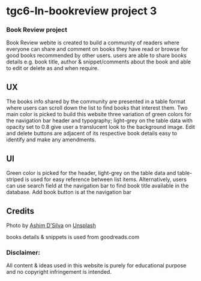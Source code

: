 # tgc6-ln-bookreview project 3
### Book Review project

Book Review webite is created to build a community of readers where everyone can share and comment on books they have read or browse for good books recommended by other users. 
users are able to share books details e.g. book title, author & snippet/comments about the book and able to edit or delete as and when require.

## UX
The books info shared by the community are presented in a table format where users can scroll down the list to find books that interest them. 
Two main color is picked to build this website three variation of green colors for the navigation bar header and typography; light-grey on the table data with opacity set to 0.8 give user a translucent look to the background image. Edit and delete buttons are adjacent of its respective book details easy to identify and make any amendments. 

## UI
Green color is picked for the header, light-grey on the table data and table-striped is used for easy reference between list items.
Alternatively, users can use search field at the navigation bar to find book title available in the database.
Add book button is at the navigation bar 

## Credits
<span>Photo by <a href="https://unsplash.com/@randomlies?utm_source=unsplash&amp;utm_medium=referral&amp;utm_content=creditCopyText">Ashim D’Silva</a> on <a href="https://unsplash.com/s/photos/book-cover?utm_source=unsplash&amp;utm_medium=referral&amp;utm_content=creditCopyText">Unsplash</a></span>

books details & snippets is used from goodreads.com

### Disclaimer:

All content & ideas used in this website is purely for educational purpose and no copyright infringement is intended.
